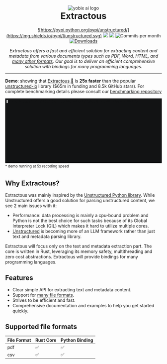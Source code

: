 
<div align="center" style="margin-top: 20px">
    <img height="28px" alt="yobix ai logo" src="https://framerusercontent.com/images/zaqayjWBWNoQmV9MIwSEKf0HBo.png?scale-down-to=512">

<h1 style="margin-top: 0; padding-top: 0">Extractous</h1>
</div>

<div align="center">

<a href="https://github.com/yobix-ai/extractous/blob/main/LICENSE">![https://pypi.python.org/pypi/unstructured/](https://img.shields.io/pypi/l/unstructured.svg)</a>
[![](https://img.shields.io/crates/v/extractous)](https://crates.io/crates/extractous)
[![](https://img.shields.io/pypi/v/extractous)](https://pypi.org/project/extractous/)
<img src="https://img.shields.io/github/commit-activity/m/yobix-ai/extractous" alt="Commits per month">
[![Downloads](https://static.pepy.tech/badge/extractous/month)](https://pepy.tech/project/extractous)

</div>

<div align="center">

_Extractous offers a fast and efficient solution for extracting content and metadata from various documents types such as PDF, Word, HTML, and [many other formats](#supported-file-formats).
Our goal is to deliver an efficient comprehensive solution with bindings for many programming languages._

</div>

---

**Demo**: showing that [Extractous 🚀](https://github.com/yobix-ai/extractous) is **25x faster** than the popular
[unstructured-io](https://github.com/Unstructured-IO/unstructured) library ($65m in funding and 8.5k GitHub stars). 
For complete benchmarking details please consult our [benchmarking repository](https://github.com/yobix-ai/extractous-benchmarks)

![unstructured_vs_extractous](https://github.com/yobix-ai/extractous-benchmarks/raw/main/docs/extractous_vs_unstructured.gif)
<sup>* demo running at 5x recoding speed </sup>

## Why Extractous?

Extractous was mainly inspired by the [Unstructured Python library](https://github.com/Unstructured-IO/unstructured).
While Unstructured offers a good solution for parsing unstructured content, we see 2 main issues with it:

* Performance: data processing is mainly a cpu-bound problem and Python is not the best choice for such tasks
  because of its Global Interpreter Lock (GIL) which makes it hard to utilize multiple cores.
* [Unstructured](https://github.com/Unstructured-IO/unstructured) is becoming more of an LLM framework rather than
  just text and metadata parsing library.

Extractous will focus only on the text and metadata extraction part. The core is written in Rust, leveraging its
memory safety, multithreading and zero cost abstractions. Extractous will provide bindings for many programming
languages.

## Features

* Clear simple API for extracting text and metadata content.
* Support for [many file formats](#supported-file-formats).
* Strives to be efficient and fast.
* Comprehensive documentation and examples to help you get started quickly.

## Supported file formats

| File Format | Rust Core | Python Binding |
|-------------|-----------|----------------|
| pdf         | ✅         | ✅              |
| csv         | ✅         | ✅              |